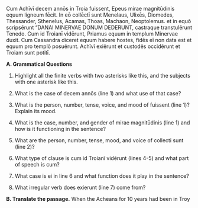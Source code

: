 Cum Achīvī decem annōs in Troia fuissent, Epeus mirae magnitūdinis equum ligneum fēcit. 
In eō collēctī sunt Menelaus, Ulixēs, Diomedes, Thessander, Sthenelus, Acamas, Thoas, Machaon, Neoptolemus. 
et in equō scripsērunt “DANAI MINERVAE DONUM DEDERUNT, castraque transtulērunt Tenedo. 
Cum id Troianī vidērunt, Priamus equum in templum Minervae duxit. 
Cum Cassandra diceret equum habere hostes, fidēs eī non data est et equum pro templō posuērunt. 
Achīvī exiērunt et custodēs occidērunt et Troiam sunt potitī.

**A. Grammatical Questions**
1. Highlight all the finite verbs with two asterisks like this, and the subjects with one asterisk like this.

2. What is the case of decem annōs (line 1) and what use of that case?

3. What is the person, number, tense, voice, and mood of fuissent (line 1)? Explain its mood.

4. What is the case, number, and gender of mirae magnitūdinis (line 1) and how is it functioning in the sentence?

5. What are the person, number, tense, mood, and voice of collecti sunt (line 2)?

6. What type of clause is cum id Troianī vidērunt (lines 4-5) and what part of speech is cum?

7. What case is ei in line 6 and what function does it play in the sentence?

8. What irregular verb does exierunt (line 7) come from?



**B. Translate the passage.**
When the Acheans for 10 years had been in Troy
